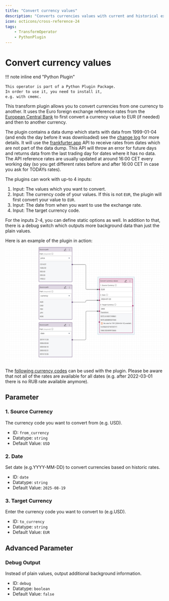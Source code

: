 ```yaml
---
title: "Convert currency values"
description: "Converts currencies values with current and historical exchange rates"
icon: octicons/cross-reference-24
tags: 
    - TransformOperator
    - PythonPlugin
---
```

# Convert currency values
<!-- This file was generated - DO NOT CHANGE IT MANUALLY -->

!!! note inline end "Python Plugin"

    This operator is part of a Python Plugin Package.
    In order to use it, you need to install it,
    e.g. with cmemc.


This transform plugin allows you to convert currencies from one currency to another.
It uses the Euro foreign exchange reference rates from the
[European Central Bank](https://www.ecb.europa.eu/stats/policy_and_exchange_rates/euro_reference_exchange_rates/html/index.en.html)
to first convert a currency value to EUR (if needed) and then to another currency.

The plugin contains a data dump which starts with data from 1999-01-04
(and ends the day before it was downloaded) see the
[change log](https://github.com/eccenca/cmem-plugin-currencies/blob/main/CHANGELOG.md)
for more details. It will use the [frankfurter.app](https://www.frankfurter.app/docs/)
API to receive rates from dates which are not part of the data dump.
This API will throw an error for future days and returns data from the last trading
day for dates where it has no data.
The API reference rates are usually updated at around 16:00 CET every working day
(so you get different rates before and after 16:00 CET in case you ask for TODAYs rates).

The plugins can work with up-to 4 inputs:

1. Input: The values which you want to convert.
1. Input: The currency code of your values. If this is not `EUR`,
    the plugin will first convert your value to `EUR`.
1. Input: The date from when you want to use the exchange rate.
1. Input: The target currency code.

For the inputs 2-4, you can define static options as well.
In addition to that, there is a debug switch which outputs more background data than
just the plain values.

Here is an example of the plugin in action:
![cmem-plugin-currencies Example](https://raw.githubusercontent.com/eccenca/cmem-plugin-currencies/main/README.png)

The
[following currency codes](https://github.com/eccenca/cmem-plugin-currencies/blob/cf2ee5332ad5243da8c70ade1ed8f4612f48ba33/cmem_plugin_currencies/eurofxref-hist.csv#L1)
can be used with the plugin.
Please be aware that not all of the rates are available for all dates
(e.g. after 2022-03-01 there is no RUB rate available anymore).


## Parameter

### 1. Source Currency

The currency code you want to convert from (e.g. USD).

- ID: `from_currency`
- Datatype: `string`
- Default Value: `USD`



### 2. Date

Set date (e.g.YYYY-MM-DD) to convert currencies based on historic rates.

- ID: `date`
- Datatype: `string`
- Default Value: `2025-08-19`



### 3. Target Currency

Enter the currency code you want to convert to (e.g.USD).

- ID: `to_currency`
- Datatype: `string`
- Default Value: `EUR`





## Advanced Parameter

### Debug Output

Instead of plain values, output additional background information.

- ID: `debug`
- Datatype: `boolean`
- Default Value: `false`



